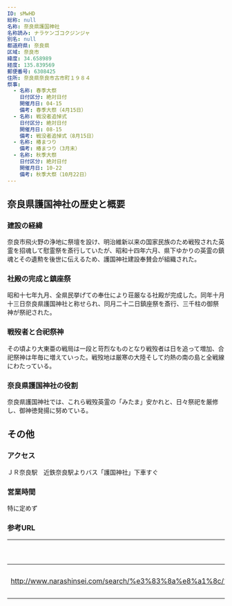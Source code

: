 ```yaml
---
ID: sMwHD
総称: null
名称: 奈良県護国神社
名称読み: ナラケンゴコクジンジャ
別名: null
都道府県: 奈良県
区域: 奈良市
緯度: 34.658989
経度: 135.839569
郵便番号: 6308425
住所: 奈良県奈良市古市町１９８４
祭事:
  - 名称: 春季大祭
    日付区分: 絶対日付
    開催月日: 04-15
    備考: 春季大祭（4月15日）
  - 名称: 戦没者追悼式
    日付区分: 絶対日付
    開催月日: 08-15
    備考: 戦没者追悼式（8月15日）
  - 名称: 椿まつり
    備考: 椿まつり（3月末）
  - 名称: 秋季大祭
    日付区分: 絶対日付
    開催月日: 10-22
    備考: 秋季大祭（10月22日）
---
```


## 奈良県護国神社の歴史と概要

### 建設の経緯

奈良市飛火野の浄地に祭壇を設け、明治維新以来の国家民族のため戦歿された英霊を招魂して慰霊祭を斎行していたが、昭和十四年六月、県下ゆかりの英霊の鎮魂とその遺勲を後世に伝えるため、護国神社建設奉賛会が組織された。

### 社殿の完成と鎮座祭

昭和十七年九月、全県民挙げての奉仕により荘厳なる社殿が完成した。同年十月十三日奈良県護国神社と称せられ、同月二十二日鎮座祭を斎行、三千柱の御祭神が祭祀された。

### 戦歿者と合祀祭神

その頃より大東亜の戦局は一段と苛烈なものとなり戦歿者は日を追って増加、合祀祭神は年毎に増えていった。戦歿地は厳寒の大陸そして灼熱の南の島と全戦線にわたっている。

### 奈良県護国神社の役割

奈良県護国神社では、これら戦歿英霊の「みたま」安かれと、日々祭祀を厳修し、御神徳発揚に努めている。

## その他

### アクセス

ＪＲ奈良駅　近鉄奈良駅よりバス「護国神社」下車すぐ

### 営業時間

特に定めず

### 参考URL

| URL                                                                                                                   | 説明   |
| --------------------------------------------------------------------------------------------------------------------- | ------ |
| http://www.narashinsei.com/search/%e3%83%8a%e8%a1%8c/%e5%a5%88%e8%89%af%e7%9c%8c%e8%ad%b7%e5%9b%bd%e7%a5%9e%e7%a4%be/ | 神社庁 |
